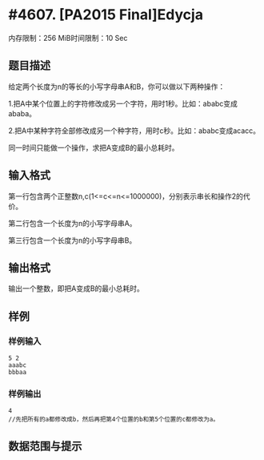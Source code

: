 # #4607. [PA2015 Final]Edycja

内存限制：256 MiB时间限制：10 Sec

## 题目描述

给定两个长度为n的等长的小写字母串A和B，你可以做以下两种操作：

1.把A中某个位置上的字符修改成另一个字符，用时1秒。比如：ababc变成ababa。

2.把A中某种字符全部修改成另一个种字符，用时c秒。比如：ababc变成acacc。

同一时间只能做一个操作，求把A变成B的最小总耗时。

## 输入格式

第一行包含两个正整数n,c(1<=c<=n<=1000000)，分别表示串长和操作2的代价。

第二行包含一个长度为n的小写字母串A。

第三行包含一个长度为n的小写字母串B。

## 输出格式

输出一个整数，即把A变成B的最小总耗时。

## 样例

### 样例输入

    
    5 2
    aaabc
    bbbaa
    

### 样例输出

    
    4
    //先把所有的a都修改成b，然后再把第4个位置的b和第5个位置的c都修改为a。
    

## 数据范围与提示
